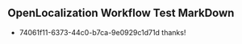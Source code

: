 ## OpenLocalization Workflow Test MarkDown

* 74061f11-6373-44c0-b7ca-9e0929c1d71d 
thanks!



<!--HONumber=Feb16_HO3-->

